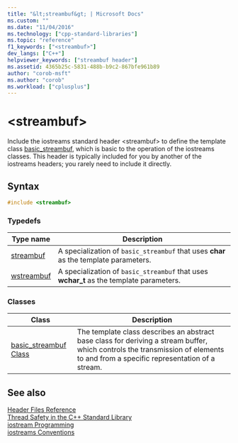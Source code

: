 ```yaml
---
title: "&lt;streambuf&gt; | Microsoft Docs"
ms.custom: ""
ms.date: "11/04/2016"
ms.technology: ["cpp-standard-libraries"]
ms.topic: "reference"
f1_keywords: ["<streambuf>"]
dev_langs: ["C++"]
helpviewer_keywords: ["streambuf header"]
ms.assetid: 4365b25c-5831-488b-b9c2-867bfe961b89
author: "corob-msft"
ms.author: "corob"
ms.workload: ["cplusplus"]
---
```

# &lt;streambuf&gt;

Include the iostreams standard header \<streambuf> to define the template class [basic_streambuf](../standard-library/basic-streambuf-class.md), which is basic to the operation of the iostreams classes. This header is typically included for you by another of the iostreams headers; you rarely need to include it directly.

## Syntax

```cpp
#include <streambuf>

```

### Typedefs

|Type name|Description|
|-|-|
|[streambuf](../standard-library/streambuf-typedefs.md#streambuf)|A specialization of `basic_streambuf` that uses **char** as the template parameters.|
|[wstreambuf](../standard-library/streambuf-typedefs.md#wstreambuf)|A specialization of `basic_streambuf` that uses **wchar_t** as the template parameters.|

### Classes

|Class|Description|
|-|-|
|[basic_streambuf Class](basic-streambuf-class.md)|The template class describes an abstract base class for deriving a stream buffer, which controls the transmission of elements to and from a specific representation of a stream.|

## See also

[Header Files Reference](../standard-library/cpp-standard-library-header-files.md)<br/>
[Thread Safety in the C++ Standard Library](../standard-library/thread-safety-in-the-cpp-standard-library.md)<br/>
[iostream Programming](../standard-library/iostream-programming.md)<br/>
[iostreams Conventions](../standard-library/iostreams-conventions.md)<br/>
